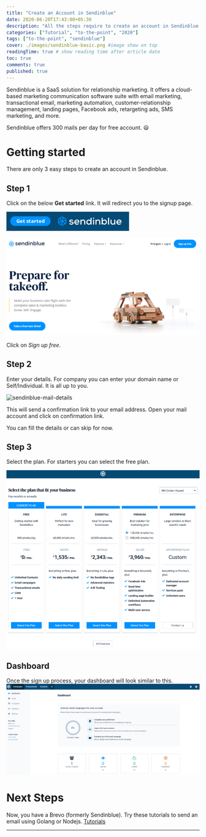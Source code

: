 ```yaml
---
title: "Create an Account in Sendinblue"
date: 2020-06-20T17:43:00+05:30
description: "All the steps require to create an account in Sendinblue."
categories: ["Tutorial", "to-the-point", "2020"]
tags: ["to-the-point", "sendinblue"]
cover: ./images/sendinblue-basic.png #image show on top
readingTime: true # show reading time after article date
toc: true
comments: true
published: true
---
```


Sendinblue is a SaaS solution for relationship marketing. It offers a cloud-based marketing communication software suite with email marketing, transactional email, marketing automation, customer-relationship management, landing pages, Facebook ads, retargeting ads, SMS marketing, and more.  

Sendinblue offers 300 mails per day for free account. 😃

# Getting started

There are only 3 easy steps to create an account in Sendinblue.

## Step 1

Click on the below **Get started** link. It will redirect you to the signup page.  

[![Sendinblue](./images/sendinblue-getstarted.png)](https://www.brevo.com/?tap_a=30591-fb13f0&tap_s=956728-d372bc)

![sendinblue-landing-page](./images/sendinblue-signup-1.PNG)

Click on *Sign up free*.

## Step 2

Enter your details. For company you can enter your domain name or Self/Individual. It is all up to you.

![sendinblue-mail-details](./images/sedninblue-signup-2.PNG)  

This will send a confirmation link to your email address. Open your mail account and click on confirmation link.  

You can fill the details or can skip for now.  

## Step 3  

Select the plan. For starters you can select the free plan.  

![sendingblue-select-plan](./images/sendinblue-signup-3.PNG)  

## Dashboard  
Once the sign up process, your dashboard will look similar to this.  
![dashboard](./images/sendinblue-signup-4.PNG)

# Next Steps

Now, you have a Brevo (formerly Sendinblue). Try these tutorials to send an email using Golang or Nodejs. [Tutorials](https://schadokar.dev/tags/sendinblue/)

---
